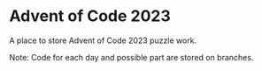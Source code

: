 # Advent of Code 2023
A place to store Advent of Code 2023 puzzle work.

Note: Code for each day and possible part are stored on branches.

